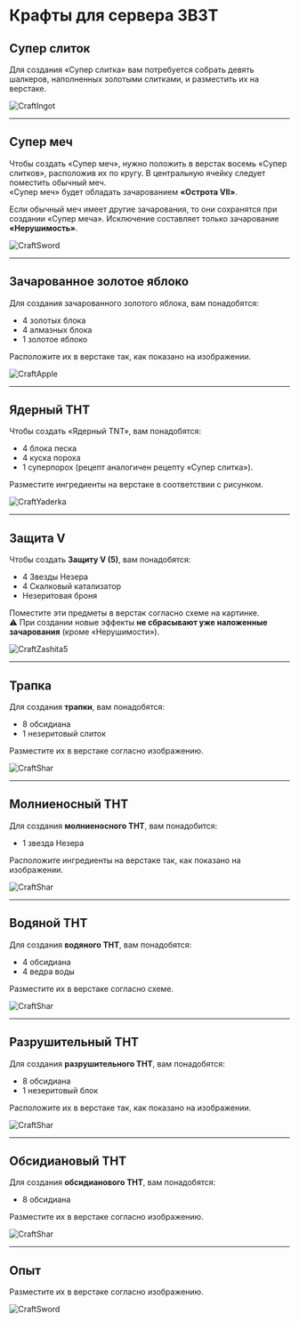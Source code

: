 # Крафты для сервера 3B3T

## **Супер слиток**

Для создания «Супер слитка» вам потребуется собрать девять шалкеров, наполненных золотыми слитками, и разместить их на верстаке.

![CraftIngot](../assets/GuideCraftSuperGoldIngot.png)

---

## **Супер меч**

Чтобы создать «Супер меч», нужно положить в верстак восемь «Супер слитков», расположив их по кругу. В центральную ячейку следует поместить обычный меч.  
«Супер меч» будет обладать зачарованием **«Острота VII»**.

Если обычный меч имеет другие зачарования, то они сохранятся при создании «Супер меча». Исключение составляет только зачарование **«Нерушимость»**.

![CraftSword](../assets/mech.png)

---

## **Зачарованное золотое яблоко**

Для создания зачарованного золотого яблока, вам понадобятся:  
- 4 золотых блока  
- 4 алмазных блока  
- 1 золотое яблоко  

Расположите их в верстаке так, как показано на изображении.

![CraftApple](../assets/applegolden.png)

---

## **Ядерный ТНТ**

Чтобы создать «Ядерный TNT», вам понадобятся:  
- 4 блока песка  
- 4 куска пороха  
- 1 суперпорох (рецепт аналогичен рецепту «Супер слитка»).  

Разместите ингредиенты на верстаке в соответствии с рисунком. 

![CraftYaderka](../assets/ядерка.jpg)

---

## **Защита V**

Чтобы создать **Защиту V (5)**, вам понадобятся:  
- 4 Звезды Незера  
- 4 Скалковый катализатор
- Незеритовая броня  

Поместите эти предметы в верстак согласно схеме на картинке.  
⚠️ При создании новые эффекты **не сбрасывают уже наложенные зачарования** (кроме «Нерушимости»).

![CraftZashita5](../assets/zashita5.png)

---

## **Трапка**

Для создания **трапки**, вам понадобятся:  
- 8 обсидиана  
- 1 незеритовый слиток  

Разместите их в верстаке согласно изображению.

![CraftShar](../assets/trap.png)

---

## **Молниеносный ТНТ**

Для создания **молниеносного ТНТ**, вам понадобится:  
- 1 звезда Незера  

Расположите ингредиенты на верстаке так, как показано на изображении.

![CraftShar](../assets/lightTNT.png)

---

## **Водяной ТНТ**

Для создания **водяного ТНТ**, вам понадобятся:  
- 4 обсидиана  
- 4 ведра воды  

Разместите их в верстаке согласно схеме.

![CraftShar](../assets/vodniyTNT.png)

---

## **Разрушительный ТНТ**

Для создания **разрушительного ТНТ**, вам понадобятся:  
- 8 обсидиана  
- 1 незеритовый блок  

Расположите их в верстаке так, как показано на изображении.

![CraftShar](../assets/razryshitTNT.png)

---

## **Обсидиановый ТНТ**

Для создания **обсидианового ТНТ**, вам понадобятся:  
- 8 обсидиана  

Разместите их в верстаке согласно изображению.

![CraftShar](../assets/obsTNT.png)

---

## **Опыт**

Разместите их в верстаке согласно изображению.

![CraftSword](../assets/opit.jpg)